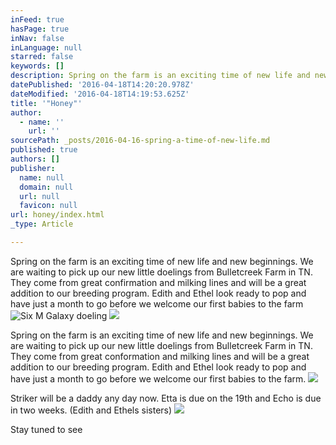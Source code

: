 ```yaml
---
inFeed: true
hasPage: true
inNav: false
inLanguage: null
starred: false
keywords: []
description: Spring on the farm is an exciting time of new life and new beginnings. We are waiting to pick up our new little doelings from Bulletcreek Farm in TN. They come from great confirmation and milking lines and will be a great addition to our breeding program. Edith and Ethel look ready to pop and have just a month to go before we welcome our first babies to the farm
datePublished: '2016-04-18T14:20:20.978Z'
dateModified: '2016-04-18T14:19:53.625Z'
title: '"Honey"'
author:
  - name: ''
    url: ''
sourcePath: _posts/2016-04-16-spring-a-time-of-new-life.md
published: true
authors: []
publisher:
  name: null
  domain: null
  url: null
  favicon: null
url: honey/index.html
_type: Article

---
```

Spring on the farm is an exciting time of new life and new beginnings. We are waiting to pick up our new little doelings from Bulletcreek Farm in TN. They come from great confirmation and milking lines and will be a great addition to our breeding program. Edith and Ethel look ready to pop and have just a month to go before we welcome our first babies to the farm
![Six M Galaxy doeling](https://the-grid-user-content.s3-us-west-2.amazonaws.com/a7348ea0-fb26-4d8c-bad1-b604161ba97d.jpg)
![](https://the-grid-user-content.s3-us-west-2.amazonaws.com/9a84e1d6-b4f7-4a2f-a7bb-bed1aac0bd5e.jpg)

Spring on the farm is an exciting time of new life and new beginnings. We are waiting to pick up our new little doelings from Bulletcreek Farm in TN. They come from great conformation and milking lines and will be a great addition to our breeding program. Edith and Ethel look ready to pop and have just a month to go before we welcome our first babies to the farm. ![](https://the-grid-user-content.s3-us-west-2.amazonaws.com/e6e5b99d-260e-4c4f-8fe2-278274b6b50f.jpg)

Striker will be a daddy any day now. Etta is due on the 19th and Echo is due in two weeks. (Edith and Ethels sisters)
![](https://the-grid-user-content.s3-us-west-2.amazonaws.com/d643d5e6-7552-474e-b6a2-a47963090bf9.jpg)

Stay tuned to see